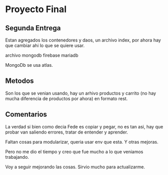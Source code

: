 # Proyecto Final
## Segunda Entrega

Estan agregados los contenedores y daos, un archivo index, por ahora hay que cambiar ahi lo que se quiere
usar.

archivo
mongodb
firebase
mariadb

MongoDb se usa atlas.

## Metodos

Son los que se venian usando, hay un arhivo productos y carrito (no hay mucha diferencia de productos por ahora)
en formato rest.


## Comentarios
La verdad si bien como decia Fede es copiar y pegar, no es tan asi, hay que probar van saliendo errores, tratar de
entender y aprender. 

Faltan cosas para modularizar, queria usar env que esta. Y otras mejoras.

Pero no me dio el tiempo y creo que fue mucho a lo que veniamos trabajando. 

Voy a seguir mejorando las cosas. Sirvio mucho para actualizarme.


